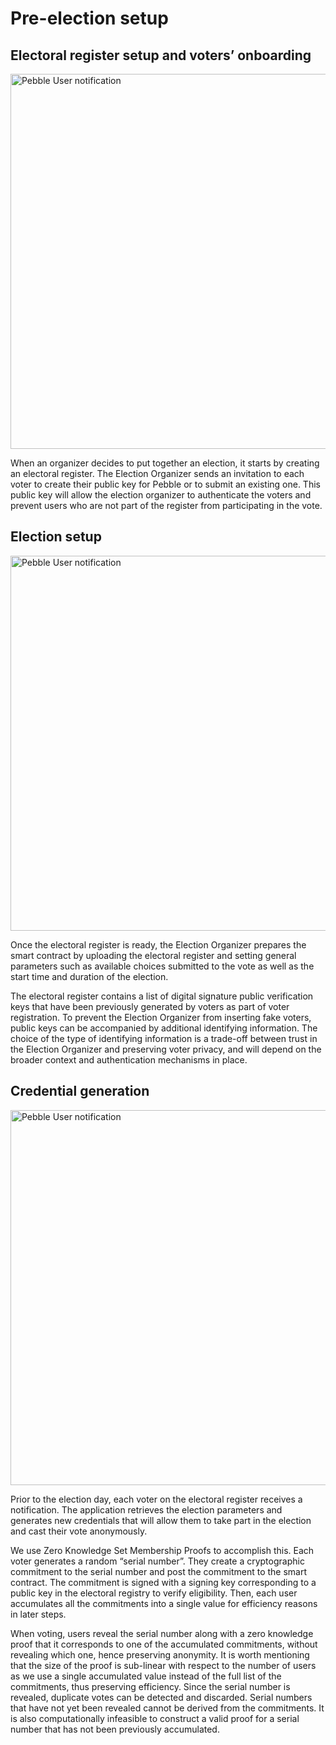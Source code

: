 # Pre-election setup
## Electoral register setup and voters’ onboarding

<a><img src="http://www.pebble.vote/images/diagrams/1Pebble_user_creation.png" alt="Pebble User notification" width="600"></a>

When an organizer decides to put together an election, it starts by creating an electoral register. The Election Organizer sends an invitation to each voter to create their public key for Pebble or to submit an existing one. This public key will allow the election organizer to authenticate the voters and prevent users who are not part of the register from participating in the vote.

## Election setup

<a><img src="http://www.pebble.vote/images/diagrams/2Pebble_electoral_roll.png" alt="Pebble User notification" width="600"></a>

Once the electoral register is ready, the Election Organizer prepares the smart contract by uploading the electoral register and setting general parameters such as available choices submitted to the vote as well as the start time and duration of the election.

The electoral register contains a list of digital signature public verification keys that have been previously generated by voters as part of voter registration. To prevent the Election Organizer from inserting fake voters, public keys can be accompanied by additional identifying information. The choice of the type of identifying information is a trade-off between trust in the Election Organizer and preserving voter privacy, and will depend on the broader context and authentication mechanisms in place.

## Credential generation

<a><img src="http://www.pebble.vote/images/diagrams/3Pebble_credential_generation.png" alt="Pebble User notification" width="600"></a>

Prior to the election day, each voter on the electoral register receives a notification. The application retrieves the election parameters and generates new credentials that will allow them to take part in the election and cast their vote anonymously.

We use Zero Knowledge Set Membership Proofs to accomplish this. Each voter generates a random “serial number”. They create a cryptographic commitment to the serial number and post the commitment to the smart contract. The commitment is signed with a signing key corresponding to a public key in the electoral registry to verify eligibility. Then, each user accumulates all the commitments into a single value for efficiency reasons in later steps.

When voting, users reveal the serial number along with a zero knowledge proof that it corresponds to one of the accumulated commitments, without revealing which one, hence preserving anonymity. It is worth mentioning that the size of the proof is sub-linear with respect to the number of users as we use a single accumulated value instead of the full list of the commitments, thus preserving efficiency. Since the serial number is revealed, duplicate votes can be detected and discarded. Serial numbers that have not yet been revealed cannot be derived from the commitments. It is also computationally infeasible to construct a valid proof for a serial number that has not been previously accumulated.